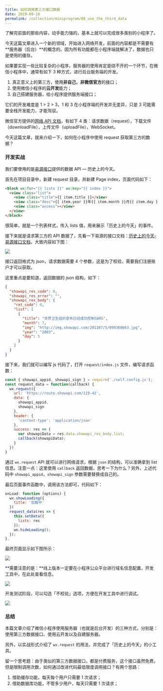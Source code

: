 ```yaml
---
title: 如何调用第三方接口数据
date: 2019-09-10
permalink: /collection/miniprogram/08_use_the_third_data
---
```


了解完前面的那些内容，动手能力强的，基本上就可以完成很多类别的小程序了。

今天这篇文章进入一个新的领域，开始进入网络开发，前面的内容都是不需要有**服务器（后台）**的概念的。因为所有功能都在小程序端就解决了，数据也只是使用的缓存。

如果要实现一些比较复杂的小程序，服务器的使用肯定是绕不开的一个环节，在微信小程序中，通常有如下 3 种方式，进行后台服务端的开发。

1. 真正意义上的第三方，使用**非自己**，**非微信官方**的接口；
2. 使用微信小程序的**云开发**能力；
3. 自己搭建服务器，给小程序提供服务端接口；

它们的开发难度是 1 > 2 > 3，1 和 3 在小程序端的开发并无差异，只是 3 可能需要全栈开发能力，才能驾驭。

微信官方提供的[网络 API 文档](https://developers.weixin.qq.com/miniprogram/dev/api/network/request/wx.request.html)，有如下 4 类：请求数据（request），下载文件（downloadFile），上传文件（uploadFile），WebSocket。

今天这篇文章，就来介绍一下，如何在小程序中使用 request 获取第三方的数据？

### 开发实战
我们要使用的是[易源接口](https://www.showapi.com/)提供的数据 API — 历史上的今天。

首先在项目目录中，新建 request 目录，并新建 Page index，页面代码如下：

```html
<block wx:for="{{ lists }}" wx:key="{{ index }}">
  <view class="list">
    <view class="title">{{ item.title }}</view>
    <view class="desc">{{ item.year }}年{{ item.month }}月{{ item.day }}日</view>
    <view class="access"></view>
  </view>
</block>
```

很简单，就是一个列表样式，传入 lists 值，用来展示「历史上的今天」的事件。

接下来就是请求第三方的 API 数据了，先看一下易源的接口文档：[历史上的今天-易源接口文档](https://www.showapi.com/apiGateway/view?apiCode=119)，大致内容如下图：

![](/image/collection/miniprogram/2019-09-10-16-14-45.png)

接口返回格式为 json，请求数据需要 4 个参数，这是为了校验，需要我们注册账户才可以获取。

这里重点是要知道，返回数据的 json 结构，如下：

```json
{
  "showapi_res_code": 0,
  "showapi_res_error": "",
  "showapi_res_body": {
    "ret_code": 0,
    "list": [
      {
        "title": "世界卫生组织宣布已经成功控制SARS",
        "month": 7,
        "img": "http://img.showapi.com/201107/5/099368663.jpg",
        "year": "2003",
        "day": 5
      } 
    ]
  }
}
```

接下来，我们就可以编写 js 代码了，打开 `request/index.js` 文件，编写请求函数：

```js
const { showapi_appid, showapi_sign } = require('./self.config.js');
const request_data = function(callback) {
  wx.request({
    url: 'https://route.showapi.com/119-42',
    data: {
      showapi_appid,
      showapi_sign
    },
    header: {
      'content-type': 'application/json'
    },
    success: res => {
      var showapiData = res.data.showapi_res_body.list;
      callback(showapiData);
    }
  })
}
```

通过 `wx.request` API 就可以进行网络请求，根据 `json` 的结构，可以准确拿到 list 信息。注意一点：这里使用 `callback` 返回数据，思考一下为什么？另外，上述代码中 `showapi_appid`，`showapi_sign` 参数需要替换成自己的。

最后页面事件函数中，调用该方法即可，代码如下：

```js
onLoad: function (options) {
  wx.showLoading({
    title: '加载中'
  })
  request_data(res => {
    this.setData({
      lists: res
    });
    wx.hideLoading();
  });
},
```

最终页面显示如下图所示：

![](/image/collection/miniprogram/2019-09-10-16-42-01.png)

**需要注意的是：**线上版本一定要在小程序公众平台进行域名信息配置，开发工具中，在此处查看信息。

![](/image/collection/miniprogram/2019-09-10-16-45-54.png)

开发测试阶段，可以勾选「不校验」选项，方便在开发工具中进行调试。

![](/image/collection/miniprogram/2019-09-10-16-47-41.png)

### 总结
本篇文章介绍了微信小程序使用服务器（也就是后台开发）的三种方式，分别是：使用第三方数据接口、使用云开发以及自建服务器。

另外，以实战形式介绍了 `wx.request` 的用法，并完成了「历史上的今天」的小工具。

留一个思考题：由于类似的第三方数据接口，都是付费服务，这个接口虽然免费，但是限制调用次数，如何通过改进代码最低限度调用接口？有两个思路：

1. 借助缓存功能，每天每个用户只需要 1 次请求；
2. 借助数据库功能，不管多少用户，每天只需要 1 次请求；

